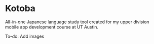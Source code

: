# Kotoba

All-in-one Japanese language study tool created for my upper division mobile app development course at UT Austin.

To-do: Add images
